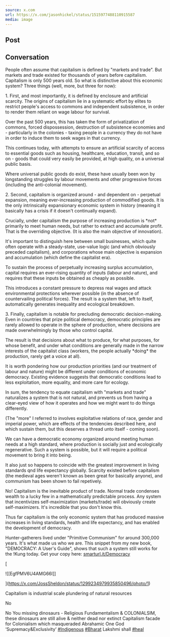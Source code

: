 ```yaml
---
source: x.com
url: https://x.com/jasonhickel/status/1515977488110915587
media: image
---
```


## Post

## Conversation

People often assume that capitalism is defined by "markets and trade". But markets and trade existed for thousands of years before capitalism. Capitalism is only 500 years old. So what is distinctive about this economic system? Three things (well, more, but three for now):



1\. First, and most importantly, it is defined by enclosure and artificial scarcity. The origins of capitalism lie in a systematic effort by elites to restrict people's access to commons and independent subsistence, in order to render them reliant on wage labour for survival.

Over the past 500 years, this has taken the form of privatization of commons, forced dispossession, destruction of subsistence economies and - particularly in the colonies - taxing people in a currency they do not have in order to induce them to seek wages in that currency.

This continues today, with attempts to ensure an artificial scarcity of access to essential goods such as housing, healthcare, education, transit, and so on - goods that could very easily be provided, at high quality, on a universal public basis.

Where universal public goods do exist, these have usually been won by longstanding struggles by labour movements and other progressive forces (including the anti-colonial movement).

2\. Second, capitalism is organized around - and dependent on - perpetual expansion, meaning ever-increasing production of commodified goods. It is the only intrinsically expansionary economic system in history (meaning it basically has a crisis if it doesn't continually expand).

Crucially, under capitalism the purpose of increasing production is \*not\* primarily to meet human needs, but rather to extract and accumulate profit. That is the overriding objective. (It is also the main objective of innovation).

It's important to distinguish here between small businesses, which quite often operate with a steady-state, use-value logic (and which obviously preceded capitalism), and corporations whose main objective is expansion and accumulation (which define the capitalist era).

To sustain the process of perpetually increasing surplus accumulation, capital requires an ever-rising quantity of inputs (labour and nature), and requires that these inputs be obtained as cheaply as possible.

This introduces a constant pressure to depress real wages and attack environmental protections wherever possible (in the absence of countervailing political forces). The result is a system that, left to itself, automatically generates inequality and ecological breakdown.

3\. Finally, capitalism is notable for precluding democratic decision-making. Even in countries that prize political democracy, democratic principles are rarely allowed to operate in the sphere of production, where decisions are made overwhelmingly by those who control capital.

The result is that decisions about what to produce, for what purposes, for whose benefit, and under what conditions are generally made in the narrow interests of the capitalist class (workers, the people actually \*doing\* the production, rarely get a voice at all).

It is worth pondering how our production priorities (and our treatment of labour and nature) might be different under conditions of economic democracy. Existing evidence suggests that democratic conditions lead to less exploitation, more equality, and more care for ecology.

In sum, the tendency to equate capitalism with "markets and trade" naturalizes a system that is not natural, and prevents us from having a clear-eyed view of how it operates and how we might want to do things differently.

(The "more" I referred to involves exploitative relations of race, gender and imperial power, which are effects of the tendencies described here, and which sustain them, but this deserves a thread unto itself - coming soon).

We can have a democratic economy organized around meeting human needs at a high standard, where production is socially just and ecologically regenerative. Such a system is possible, but it will require a political movement to bring it into being.

It also just so happens to coincide with the greatest improvement in living standards qnd life expectancy globally. Scarcity existed before capitalism (the medieval ages weren't known as been great for basically anyone), and communism has been shown to fail repetively.

No! Capitalism is the inevitable product of trade. Normal trade condenses wealth to a lucky few in a mathematically predictable process. Any system that incentivizes self-maximization (markets/trade) will obviously create self-maximizers. It's incredible that you don't know this.

Thus far capitalism is the only economic system that has produced massive increases in living standards, health and life expectancy, and has enabled the development of democracy.

Hunter-gatherers lived under "Primitive Communism" for around 300,000 years. It's what made us who we are. This snippet from my new book, "DEMOCRACY: A User's Guide", shows that such a system still works for the !Kung today. Get your copy here: [smarturl.it/Democracy](https://t.co/0C7A36KLg1?twclid=2-2o670t5w111q1lcduewlbnbev)

[

![[EgfPMV6U4AMG66l]]



](https://x.com/JossSheldon/status/1299234979935850496/photo/1)

Capitalism is industrial scale plundering of natural resources

No

No You missing dinosaurs - Religious Fundamentalism & COLONIALSIM, these dinosaurs are still alive & neither dead nor extinct Capitalism facade for Colonialism which masqueraded Abrahamic One God ‘Supremacy&Exclusivity’ [#Indigenous](https://x.com/hashtag/Indigenous?src=hashtag_click) [#Bharat](https://x.com/hashtag/Bharat?src=hashtag_click) Lakshmi shall [#heal](https://x.com/hashtag/heal?src=hashtag_click)
